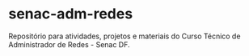 # senac-adm-redes
Repositório para atividades, projetos e materiais do Curso Técnico de Administrador de Redes - Senac DF.
